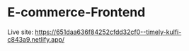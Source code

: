 # E-commerce-Frontend
Live site:
https://651daa636f84252cfdd32cf0--timely-kulfi-c843a9.netlify.app/
